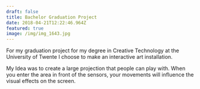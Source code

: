 ```yaml
---
draft: false
title: Bachelor Graduation Project
date: 2018-04-21T12:22:46.964Z
featured: true
image: /img/img_1643.jpg
---
```

For my graduation project for my degree in Creative Technology at the University of Twente I choose to make an interactive art installation. 

My Idea was to create a large projection that people can play with. When you enter the area in front of the sensors, your movements will influence the visual effects on the screen.
